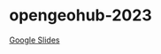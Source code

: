 # opengeohub-2023

[Google Slides](https://docs.google.com/presentation/d/1rNaDijIBTiLMaD3s33QQPJOP6ntXkUfdvhwuW81f2hM/edit?usp=sharing)